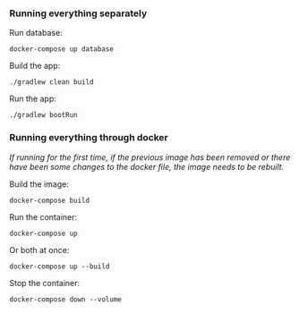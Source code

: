 ### Running everything separately

Run database:

`docker-compose up database`

Build the app:

`./gradlew clean build`

Run the app:

`./gradlew bootRun`

### Running everything through docker

_If running for the first time, if the previous image has been removed or there have been some changes to the docker file, the image needs to be rebuilt._

Build the image:

`docker-compose build`

Run the container:

`docker-compose up`

Or both at once:

`docker-compose up --build`

Stop the container:

`docker-compose down --volume`
